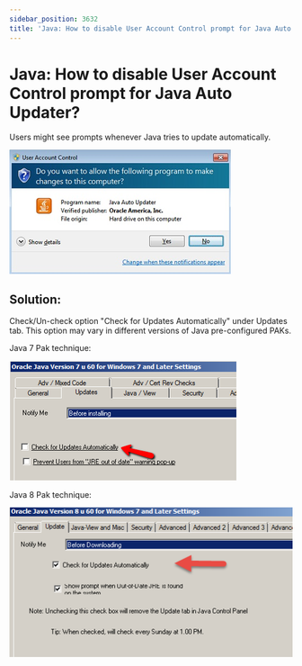 ```yaml
---
sidebar_position: 3632
title: 'Java: How to disable User Account Control prompt for Java Auto Updater?'
---
```


# Java: How to disable User Account Control prompt for Java Auto Updater?

Users might see prompts whenever Java tries to update automatically.

![](../../../../../../../static/images/PolicyPak/Content/Resources/Images/ApplicationSettings/Preconfigured/Java/105_1_image008.png)

## Solution:

Check/Un-check option "Check for Updates Automatically" under Updates tab. This option may vary in different versions of Java pre-configured PAKs.

Java 7 Pak technique:

![](../../../../../../../static/images/PolicyPak/Content/Resources/Images/ApplicationSettings/Preconfigured/Java/105_2_image009.png)

Java 8 Pak technique:

![](../../../../../../../static/images/PolicyPak/Content/Resources/Images/ApplicationSettings/Preconfigured/Java/105_3_17-8.png)